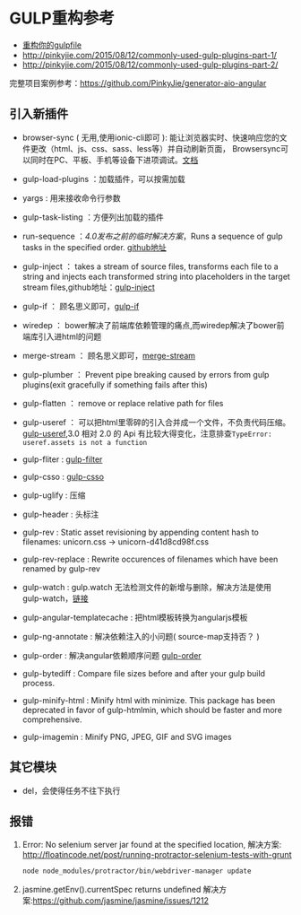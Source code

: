 # GULP重构参考
- [重构你的gulpfile](http://pinkyjie.com/2015/03/24/refactor-your-gulpfile)
- http://pinkyjie.com/2015/08/12/commonly-used-gulp-plugins-part-1/
- http://pinkyjie.com/2015/08/12/commonly-used-gulp-plugins-part-2/

完整项目案例参考：https://github.com/PinkyJie/generator-aio-angular


## 引入新插件
* browser-sync ( 无用,使用ionic-cli即可 ): 能让浏览器实时、快速响应您的文件更改（html、js、css、sass、less等）并自动刷新页面，
                 Browsersync可以同时在PC、平板、手机等设备下进项调试。[文档](http://www.browsersync.cn/docs)
* gulp-load-plugins ：加载插件，可以按需加载
* yargs : 用来接收命令行参数
* gulp-task-listing ：方便列出加载的插件
* run-sequence ：*4.0发布之前的临时解决方案*，Runs a sequence of gulp tasks in the specified order. [github地址](https://github.com/OverZealous/run-sequence)
* gulp-inject ： takes a stream of source files, transforms each file to a string and injects each transformed string
                 into placeholders in the target stream files,github地址：[gulp-inject](https://github.com/klei/gulp-inject)
* gulp-if ： 顾名思义即可，[gulp-if](https://github.com/robrich/gulp-if)
* wiredep ： bower解决了前端库依赖管理的痛点,而wiredep解决了bower前端库引入进html的问题
* merge-stream ：  顾名思义即可，[merge-stream](https://github.com/grncdr/merge-stream)
* gulp-plumber ： Prevent pipe breaking caused by errors from gulp plugins(exit gracefully if something fails after this)
* gulp-flatten ： remove or replace relative path for files
* gulp-useref ： 可以把html里零碎的引入合并成一个文件，不负责代码压缩。[gulp-useref](https://www.npmjs.com/package/gulp-useref),3.0 相对 2.0 的 Api 有比较大得变化，注意排查`TypeError: useref.assets is not a function`
* gulp-fliter : [gulp-filter](https://www.npmjs.com/package/gulp-filter)
* gulp-csso : [gulp-csso](https://www.npmjs.com/package/gulp-csso)
* gulp-uglify : 压缩
* gulp-header : 头标注
* gulp-rev : Static asset revisioning by appending content hash to filenames: unicorn.css → unicorn-d41d8cd98f.css
* gulp-rev-replace : Rewrite occurences of filenames which have been renamed by gulp-rev
* gulp-watch : gulp.watch 无法检测文件的新增与删除，解决方法是使用 gulp-watch，[链接](http://stackoverflow.com/questions/22391527/gulps-gulp-watch-not-triggered-for-new-or-deleted-files)

* gulp-angular-templatecache : 把html模板转换为angularjs模板
* gulp-ng-annotate : 解决依赖注入的小问题( source-map支持否？ )
* gulp-order : 解决angular依赖顺序问题  [gulp-order](https://github.com/sirlantis/gulp-order)

* gulp-bytediff : Compare file sizes before and after your gulp build process.
* gulp-minify-html : Minify html with minimize.
                     This package has been deprecated in favor of gulp-htmlmin, which should be faster and more comprehensive.
* gulp-imagemin : Minify PNG, JPEG, GIF and SVG images

## 其它模块
* del，会使得任务不往下执行


## 报错
1. Error: No selenium server jar found at the specified location,
   解决方案: http://floatincode.net/post/running-protractor-selenium-tests-with-grunt
   ```bash
   node node_modules/protractor/bin/webdriver-manager update
   ```

2. jasmine.getEnv().currentSpec returns undefined
   解决方案:https://github.com/jasmine/jasmine/issues/1212

